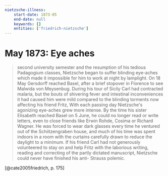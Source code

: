 ```yaml
---
nietzsche-illness:
    start-date: 1873-05
    end-date: null
    keywords: []
    entities: ['friedrich-nietzsche']
---
```


# May 1873: Eye aches

> second university semester and the resumption of his tedious Padagogium
> classes, Nietzsche began to suffer blinding eye-aches which made it
> impossible for him to work at night by lamplight.  On 18 May Gersdorff
> reached Basel, after a brief stopover in Florence to see Malwida von
> Meysenbug. During his tour of Sicily Carl had contracted malaria, but the
> bouts of shivering fever and intestinal inconveniences it had caused him were
> mild compared to the blinding torments now affecting his friend Fritz, With
> each passing day Nietzsche's agonizing eye-aches grew more intense. By the
> time his sister Elisabeth reached Basel on 5 June, he could no longer read or
> write letters, even to close friends like Erwin Rohde, Cosima or Richard
> Wagner. He was forced to wear dark glasses every time he ventured out of the
> Schiitzengraben house, and much of his time was spent indoors in a room with
> the curtains carefully drawn to reduce the daylight to a minimum. If his
> friend Carl had not generously volunteered to stay on and help Fritz with the
> laborious writing, reading and correcting of the partly dictated manuscript,
> Nietzsche could never have finished his anti- Strauss polemic.

[@cate2005friedrich, p. 175]
